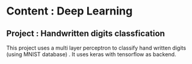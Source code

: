 # Content : Deep Learning

## Project : Handwritten digits classfication

This project uses a multi layer perceptron to classify hand written digits (using MNIST database) . It uses keras with tensorflow as backend.
